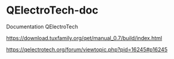 # QElectroTech-doc
Documentation QElectroTech

https://download.tuxfamily.org/qet/manual_0.7/build/index.html

https://qelectrotech.org/forum/viewtopic.php?pid=16245#p16245
